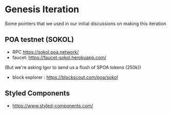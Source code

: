 # Genesis Iteration

Some pointers that we used in our initial discussions on making this iteration

## POA testnet (SOKOL)
- RPC https://sokol.poa.network/
- faucet: https://faucet-sokol.herokuapp.com/

(But we're asking Igor to send us a flush of SPOA tokens (250k))

- block explorer : https://blockscout.com/poa/sokol


## Styled Components
- https://www.styled-components.com/


